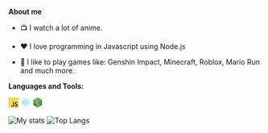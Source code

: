 
**About me**

- 📺 I watch a lot of anime.

- ❤️ I love programming in Javascript using Node.js

- 🎲 I like to play games like: Genshin Impact, Minecraft, Roblox, Mario Run and much more.

**Languages and Tools:**  

<code><img height="20" src="https://raw.githubusercontent.com/github/explore/80688e429a7d4ef2fca1e82350fe8e3517d3494d/topics/javascript/javascript.png"></code>
<code><img height="20" src="https://raw.githubusercontent.com/github/explore/80688e429a7d4ef2fca1e82350fe8e3517d3494d/topics/react/react.png"></code>
<code><img height="20" src="https://raw.githubusercontent.com/github/explore/80688e429a7d4ef2fca1e82350fe8e3517d3494d/topics/nodejs/nodejs.png"></code>    

![My stats](https://github-readme-stats.vercel.app/api?username=SquerlInMyPants&layout=compacts&theme=onedark)
![Top Langs](https://github-readme-stats.vercel.app/api/top-langs/?username=SquerlInMyPants&layout=compact&theme=onedark)
